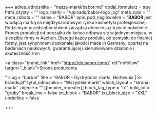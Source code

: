 +++
adres_odnosnika = "nasze-marki/babor.md"
dodaj_formularz = true
html_czysty = ""
logo_marki = "/uploads/babor-logo.jpg"
meta_opis = ""
meta_robots = ""
name = "BABOR"
opis_pod_naglowiekm = "**BABOR** jest wiodącą marką na międzynarodowym rynku kosmetyki profesjonalnej. Rodzinnym przedsiębiorstwem zarządza obecnie już trzecie pokolenie. Proces produkcji od początku do końca odbywa się w jednym miejscu, w siedzibie firmy w Aachen. Dlatego każdy produkt, od pomysłu do finalnej formy, jest synonimem doskonałej jakości made in Germany, opartej na badaniach naukowych, gwarantującej ukierunkowane działanie i skuteczność.\n\n    <p><a class=\"brand_link\" href=\"https://de.babor.com/\" rel:\"nofollow\" target=\"_blank\">Strona producenta</a></p>"
slug = "barbor"
title = "BABOR - Dystrybutor marki, Hurtownia | S-brands.pl"
tytul_odnosnika = "Wszystkie marki"
which_layout = "strona-marki"
zdjecie = ""
[[header_repeater]]
block_tag_type = "h1"
bold_txt = "gruby"
break_line = false
txt_block = "BABOR"
txt_block_size = "XXL"
underline = false

+++
